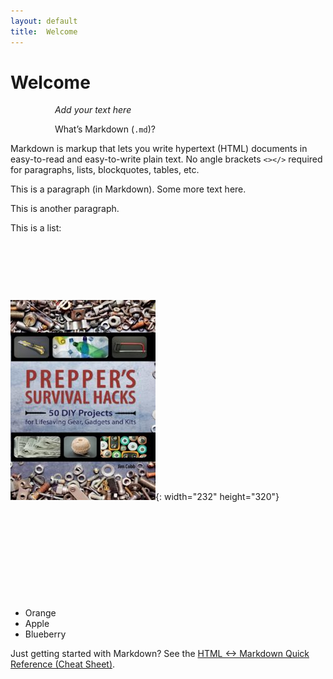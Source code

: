 ```yaml
---
layout: default
title:  Welcome
---
```


# Welcome

*&nbsp; &nbsp; &nbsp; &nbsp; &nbsp; &nbsp; &nbsp; &nbsp; &nbsp; Add your text here*

&nbsp; &nbsp; &nbsp; &nbsp; &nbsp; &nbsp; &nbsp; &nbsp; &nbsp; What’s Markdown (`.md`)?

Markdown is markup that lets you write hypertext (HTML) documents in easy-to-read and easy-to-write plain text. No angle brackets `<></>` required for paragraphs, lists, blockquotes, tables, etc.

This is a paragraph (in Markdown). Some more text here.

This is another paragraph.

This is a list:

&nbsp;

&nbsp;

&nbsp;

![](/uploads/77c6c82a23547902b2df718b47ec2563.jpg){: width="232" height="320"}

&nbsp;

&nbsp;

&nbsp;

&nbsp;

&nbsp;

* Orange
* Apple
* Blueberry

Just getting started with Markdown? See the [HTML &lt;-&gt; Markdown Quick Reference (Cheat Sheet)](https://github.com/mundimark/quickrefs/blob/master/HTML.md).